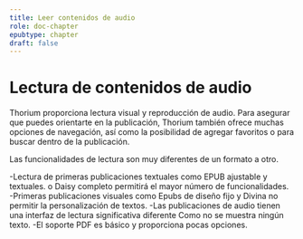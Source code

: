 ```yaml
---
title: Leer contenidos de audio
role: doc-chapter
epubtype: chapter
draft: false
---
```

# Lectura de contenidos de audio

Thorium proporciona lectura visual y reproducción de audio. Para asegurar
que puedes orientarte en la publicación, Thorium también
ofrece muchas opciones de navegación, así como la posibilidad de agregar
favoritos o para buscar dentro de la publicación.

Las funcionalidades de lectura son muy diferentes de un formato a otro.

-Lectura de primeras publicaciones textuales como EPUB ajustable y textuales.
    o Daisy completo permitirá el mayor número de funcionalidades.
-Primeras publicaciones visuales como Epubs de diseño fijo y Divina
    no permitir la personalización de textos.
-Las publicaciones de audio tienen una interfaz de lectura significativa diferente
    Como no se muestra ningún texto.
-El soporte PDF es básico y proporciona pocas opciones.